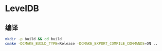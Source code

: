 # LevelDB

## 编译

```bash
mkdir -p build && cd build
cmake -DCMAKE_BUILD_TYPE=Release -DCMAKE_EXPORT_COMPILE_COMMANDS=ON ..  && cmake --build .
```
